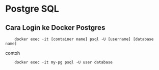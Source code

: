 # Postgre SQL

## Cara Login ke Docker Postgres 

```
    docker exec -it [container name] psql -U [username] [database name]
```

contoh
```
    docker exec -it my-pg psql -U user database
```